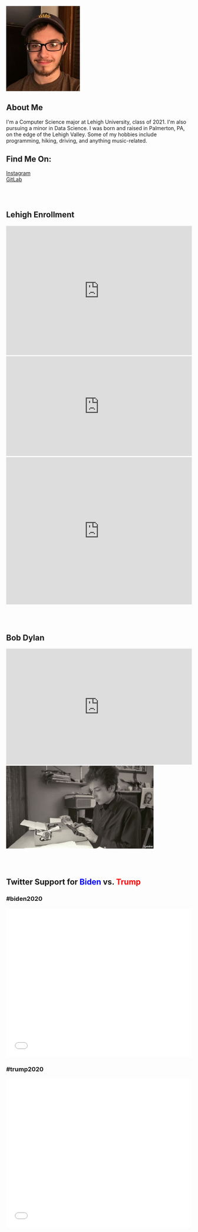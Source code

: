<img src="profilepic.jpeg" alt="Cole" width="200"/>

## About Me

I'm a Computer Science major at Lehigh University, class of 2021. I'm also pursuing a minor in Data Science. I was born and raised in Palmerton, PA, on the edge of the Lehigh Valley. Some of my hobbies include programming, hiking, driving, and anything music-related.

## Find Me On:
<a href="https://www.instagram.com/colebuck12"> Instagram </a>
<br>
<a href="https://gitlab.com/crb321">  GitLab </a>

<div style="margin-top: 75px;">
  
<h2 id="lehighenrollment"> Lehigh Enrollment </h2>

<iframe title="Lehigh Undergraduate Enrollment Spring 2020" aria-label="chart" id="datawrapper-chart-SdEt4" src="https://datawrapper.dwcdn.net/SdEt4/3/" scrolling="no" frameborder="0" style="width: 0; min-width: 100% !important; border: none;" height="351"></iframe><script type="text/javascript">!function(){"use strict";window.addEventListener("message",(function(a){if(void 0!==a.data["datawrapper-height"])for(var e in a.data["datawrapper-height"]){var t=document.getElementById("datawrapper-chart-"+e)||document.querySelector("iframe[src*='"+e+"']");t&&(t.style.height=a.data["datawrapper-height"][e]+"px")}}))}();
</script>

<iframe title="Lehigh Undergraduate Enrollment Spring 2020" aria-label="Bar Chart" id="datawrapper-chart-zOOzP" src="https://datawrapper.dwcdn.net/zOOzP/1/" scrolling="no" frameborder="0" style="width: 0; min-width: 100% !important; border: none;" height="271"></iframe><script type="text/javascript">!function(){"use strict";window.addEventListener("message",(function(a){if(void 0!==a.data["datawrapper-height"])for(var e in a.data["datawrapper-height"]){var t=document.getElementById("datawrapper-chart-"+e)||document.querySelector("iframe[src*='"+e+"']");t&&(t.style.height=a.data["datawrapper-height"][e]+"px")}}))}();
</script>

<iframe title="Lehigh Undergraduate Enrollment 2011-2020" aria-label="Interactive line chart" id="datawrapper-chart-wlHCa" src="https://datawrapper.dwcdn.net/wlHCa/1/" scrolling="no" frameborder="0" style="width: 0; min-width: 100% !important; border: none;" height="400"></iframe><script type="text/javascript">!function(){"use strict";window.addEventListener("message",(function(a){if(void 0!==a.data["datawrapper-height"])for(var e in a.data["datawrapper-height"]){var t=document.getElementById("datawrapper-chart-"+e)||document.querySelector("iframe[src*='"+e+"']");t&&(t.style.height=a.data["datawrapper-height"][e]+"px")}}))}();
</script>

</div>

<div style="margin-top: 75px;">

<h2 id="bobdylan"> Bob Dylan </h2>

<iframe title="Bob Dylan's Songwriting Output by Decade" aria-label="chart" id="datawrapper-chart-s5t3l" src="https://datawrapper.dwcdn.net/s5t3l/1/" scrolling="no" frameborder="0" style="width: 0; min-width: 100% !important; border: none;" height="315"></iframe><script type="text/javascript">!function(){"use strict";window.addEventListener("message",(function(a){if(void 0!==a.data["datawrapper-height"])for(var e in a.data["datawrapper-height"]){var t=document.getElementById("datawrapper-chart-"+e)||document.querySelector("iframe[src*='"+e+"']");t&&(t.style.height=a.data["datawrapper-height"][e]+"px")}}))}();
</script>

<img src="bobdylan.jpg" alt="Bob Dylan" width="400"/>

</div>

<div style="margin-top: 75px;">
  
<h2 id="tweetVisualization"> Twitter Support for <span style="color: blue"> Biden </span> vs. <span style="color: red">Trump </span> </h2>

<h3> #biden2020 </h3>

<style>.embed-container {position: relative; padding-bottom: 80%; height: 0; max-width: 100%;} .embed-container iframe, .embed-container object, .embed-container iframe{position: absolute; top: 0; left: 0; width: 100%; height: 100%;} small{position: absolute; z-index: 40; bottom: 0; margin-bottom: -15px;}</style><div class="embed-container"><iframe width="500" height="400" frameborder="0" scrolling="no" marginheight="0" marginwidth="0" title="#biden2020 Tweets" src="//lu.maps.arcgis.com/apps/Embed/index.html?webmap=3f9d33ca988e40e6a1e26865b45702f8&extent=-80.9353,38.364,-69.4436,42.6468&zoom=true&previewImage=false&scale=true&disable_scroll=true&theme=light"></iframe></div>

<h3> #trump2020 </h3>

<style>.embed-container {position: relative; padding-bottom: 80%; height: 0; max-width: 100%;} .embed-container iframe, .embed-container object, .embed-container iframe{position: absolute; top: 0; left: 0; width: 100%; height: 100%;} small{position: absolute; z-index: 40; bottom: 0; margin-bottom: -15px;}</style><div class="embed-container"><iframe width="500" height="400" frameborder="0" scrolling="no" marginheight="0" marginwidth="0" title="#trump2020 Tweets" src="//lu.maps.arcgis.com/apps/Embed/index.html?webmap=d15d9c85da2e465baf5d38ed7d06abc6&extent=-80.9353,38.364,-69.4436,42.6468&zoom=true&previewImage=false&scale=true&disable_scroll=true&theme=light"></iframe></div>
  
</div>
